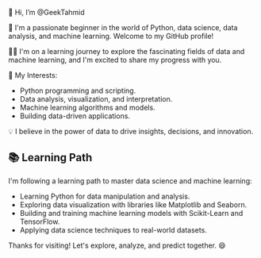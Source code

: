 👋 Hi, I’m @GeekTahmid

🌱 I'm a passionate beginner in the world of Python, data science, data analysis, and machine learning. Welcome to my GitHub profile!

👨‍💻 I'm on a learning journey to explore the fascinating fields of data and machine learning, and I'm excited to share my progress with you.

🌟 My Interests:
- Python programming and scripting.
- Data analysis, visualization, and interpretation.
- Machine learning algorithms and models.
- Building data-driven applications.

💡 I believe in the power of data to drive insights, decisions, and innovation.

## 📚 Learning Path

I'm following a learning path to master data science and machine learning:

- Learning Python for data manipulation and analysis.
- Exploring data visualization with libraries like Matplotlib and Seaborn.
- Building and training machine learning models with Scikit-Learn and TensorFlow.
- Applying data science techniques to real-world datasets.


Thanks for visiting! Let's explore, analyze, and predict together. 😄

<!---
GeekTahmid/GeekTahmid is a ✨ special ✨ repository because its `README.md` (this file) appears on your GitHub profile.
You can click the Preview link to take a look at your changes.
--->
